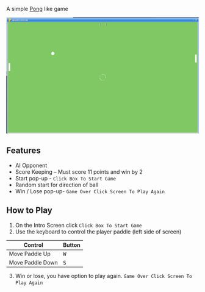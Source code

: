 A simple [Pong](https://en.wikipedia.org/wiki/Pong) like game

![Screen shot of game play](./assets/Gameplay.png "Gameplay")

## Features
- AI Opponent
- Score Keeping – Must score 11 points and win by 2
- Start pop-up - `Click Box To Start Game`
- Random start for direction of ball
- Win / Lose pop-up- `Game Over Click Screen To Play Again`

## How to Play
1. On the Intro Screen click `Click Box To Start Game`
2. Use the keyboard to control the player paddle (left side of screen)

| Control            | Button        |
|--------------------|---------------|
| Move Paddle Up     | <kbd>W</kbd>  |
| Move Paddle Down   | <kbd>S</kbd>  |

3. Win or lose, you have option to play again. `Game Over Click Screen To Play Again`

